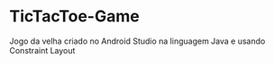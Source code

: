 # TicTacToe-Game

Jogo da velha criado no Android Studio na linguagem Java e usando Constraint Layout
